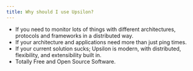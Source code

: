 ```yaml
---
title: Why should I use Upsilon?
---
```


* If you need to monitor lots of things with different architectures, protocols and frameworks in a distributed way.
* If your architecture and applications need more than just ping times. 
* If your current solution sucks; Upsilon is modern, with distributed, flexibility, and extensibility built in.
* Totally Free and Open Source Software. 
